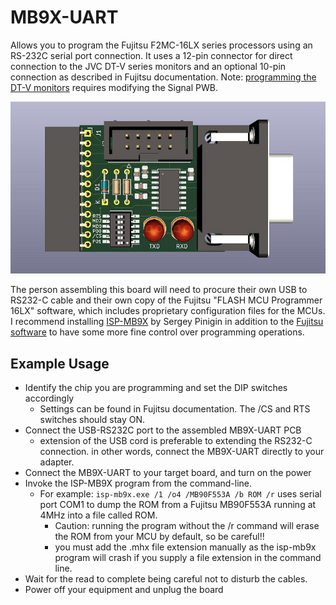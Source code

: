 # MB9X-UART
Allows you to program the Fujitsu F2MC-16LX series processors using an RS-232C serial port connection. It uses a 12-pin connector for direct connection to the JVC DT-V series monitors and an optional 10-pin connection as described in Fujitsu documentation. Note: [programming the DT-V monitors](dt-vmod) requires modifying the Signal PWB. 

![PCB](MB9X-UARTsmall.jpg)

The person assembling this board will need to procure their own USB to RS232-C cable and their own copy of the Fujitsu "FLASH MCU Programmer 16LX" software, which includes proprietary configuration files for the MCUs. I recommend installing [ISP-MB9X](https://isp-mb9x.sourceforge.net/) by Sergey Pinigin in addition to the [Fujitsu software](http://web.archive.org/web/20041020161858/http://www.fme.gsdc.de/products/utilitie.htm) to have some more fine control over programming operations.

## Example Usage
 - Identify the chip you are programming and set the DIP switches accordingly
   - Settings can be found in Fujitsu documentation. The /CS and RTS switches should stay ON.
 - Connect the USB-RS232C port to the assembled MB9X-UART PCB
    - extension of the USB cord is preferable to extending the RS232-C connection. in other words, connect the MB9X-UART directly to your adapter.
 - Connect the MB9X-UART to your target board, and turn on the power
 - Invoke the ISP-MB9X program from the command-line. 
   - For example: ```isp-mb9x.exe /1 /o4 /MB90F553A /b ROM /r```
uses serial port COM1 to dump the ROM from a Fujitsu MB90F553A running at 4MHz into a file called ROM. 
      - Caution: running the program without the /r command will erase the ROM from your MCU by default, so be careful!!
      - you must add the .mhx file extension manually as the isp-mb9x program will crash if you supply a file extension in the command line.
 - Wait for the read to complete being careful not to disturb the cables.
 - Power off your equipment and unplug the board

